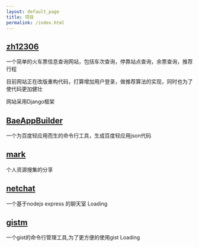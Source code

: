 ```yaml
---
layout: default_page
title: 项目
permalink: /index.html
---
```


[zh12306](https://github.com/banama/zh12306)
-----
一个简单的火车票信息查询网站，包括车次查询，停靠站点查询，余票查询，推荐行程

目前网站正在改版重构代码，打算增加用户登录，做推荐算法的实现，同时也为了使代码更加健壮

网站采用Django框架


[BaeAppBuilder](https://github.com/banama/BaeAppBuilder)
-----
一个为百度轻应用而生的命令行工具，生成百度轻应用json代码


[mark](https://github.com/banama/mark)
-----
个人资源搜集的分享


[netchat](https://github.com/banama/nechat)
-----
一个基于nodejs express 的聊天室
Loading


[gistm](https://github.com/banama/gist)
-----
一个gist的命令行管理工具,为了更方便的使用gist
Loading

